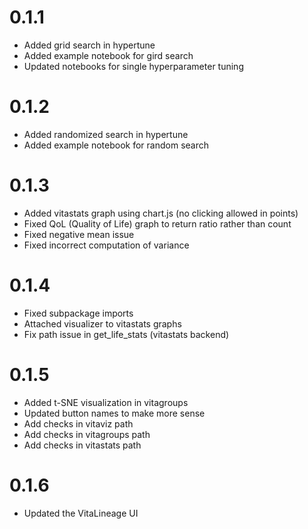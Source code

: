 # 0.1.1

- Added grid search in hypertune
- Added example notebook for gird search
- Updated notebooks for single hyperparameter tuning

# 0.1.2

- Added randomized search in hypertune
- Added example notebook for random search

# 0.1.3

- Added vitastats graph using chart.js (no clicking allowed in points)
- Fixed QoL (Quality of Life) graph to return ratio rather than count
- Fixed negative mean issue
- Fixed incorrect computation of variance

# 0.1.4

- Fixed subpackage imports
- Attached visualizer to vitastats graphs
- Fix path issue in get_life_stats (vitastats backend)

# 0.1.5

- Added t-SNE visualization in vitagroups
- Updated button names to make more sense
- Add checks in vitaviz path
- Add checks in vitagroups path
- Add checks in vitastats path   

# 0.1.6   

- Updated the VitaLineage UI
